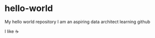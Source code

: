 # hello-world
My hello world repository
I am an aspiring data architect learning github


I like :coffee:
